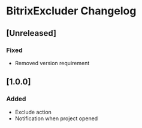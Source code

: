 <!-- Keep a Changelog guide -> https://keepachangelog.com -->

# BitrixExcluder Changelog

## [Unreleased]
### Fixed
- Removed version requirement

## [1.0.0]
### Added
- Exclude action
- Notification when project opened
